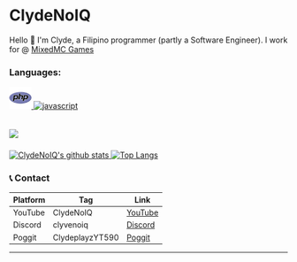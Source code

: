 # ClydeNoIQ
Hello 👋 I'm Clyde, a Filipino programmer (partly a Software Engineer). I work for @ [MixedMC Games](https://github.com/MixedMC)

<h3 align="left">Languages:</h3>
<a href="https://www.php.net" target="_blank"> <img src="https://raw.githubusercontent.com/devicons/devicon/master/icons/php/php-original.svg" alt="php" width="40" height="40"/> <a href="https://www.javascript.com" target="-blank"> <img src="https://upload.wikimedia.org/wikipedia/commons/6/6a/JavaScript-logo.png" alt="javascript" width="40" height="40"/>

<br>

![](https://komarev.com/ghpvc/?username=ClydeplayzYT590&color=green)
---
![ClydeNoIQ's github stats](https://github-readme-stats.vercel.app/api/?username=ClydeplayzYT590&show_icons=true&hide_border=true&theme=algolia&count_private=true)
[![Top Langs](https://github-readme-stats.vercel.app/api/top-langs/?username=ClydeplayzYT590&show_icons=true&hide_border=true&theme=algolia&count_private=true)](https://github.com/ClydeplayzYT590)

### 📞 Contact
| Platform | Tag | Link |
|-------|-------------|------|
| YouTube | ClydeNoIQ | [YouTube](https://youtube.com/@ClydeNoIQ) | 
| Discord | clyvenoiq | [Discord](https://dsc.gg/MixedMC) |
| Poggit | ClydeplayzYT590 | [Poggit](https://poggit.pmmp.io/ci/ClydeplayzYT590)
****
<!--
